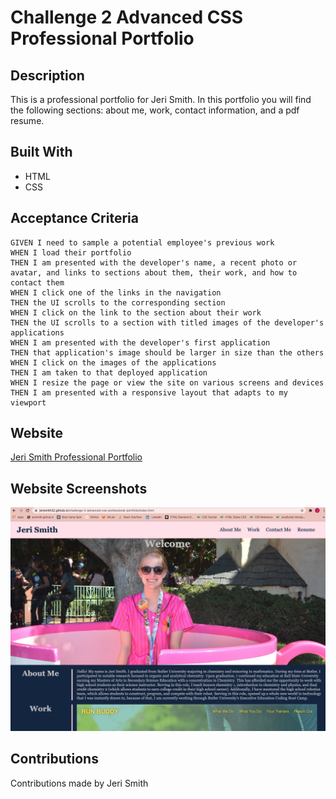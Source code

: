# Challenge 2 Advanced CSS Professional Portfolio

## Description
This is a professional portfolio for Jeri Smith. In this portfolio you will find the following sections: about me, work, contact information, and a pdf resume. 

## Built With 
* HTML
* CSS

## Acceptance Criteria

```
GIVEN I need to sample a potential employee's previous work
WHEN I load their portfolio
THEN I am presented with the developer's name, a recent photo or avatar, and links to sections about them, their work, and how to contact them
WHEN I click one of the links in the navigation
THEN the UI scrolls to the corresponding section
WHEN I click on the link to the section about their work
THEN the UI scrolls to a section with titled images of the developer's applications
WHEN I am presented with the developer's first application
THEN that application's image should be larger in size than the others
WHEN I click on the images of the applications
THEN I am taken to that deployed application
WHEN I resize the page or view the site on various screens and devices
THEN I am presented with a responsive layout that adapts to my viewport
```

## Website
[Jeri Smith Professional Portfolio](https://jerismith32.github.io/challenge-2-advanced-css-professional-portfolio/)

## Website Screenshots
![Jeri Smith Portfolio Screenshot](/assets/images/portfolioscreenshot.png)

## Contributions
Contributions made by Jeri Smith